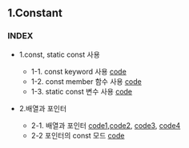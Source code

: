 ## 1.Constant
### INDEX
* 1.const, static const 사용
    * 1-1. const keyword 사용 [code](https://github.com/csbyun-data/CPP-Pro/blob/main/chap01/Const/Using_Const.cpp)
    * 1-2. const member 함수 사용 [code](https://github.com/csbyun-data/CPP-Pro/blob/main/chap01/Const/Const_Member_Function.cpp)
    * 1-3. static const 변수 사용 [code](https://github.com/csbyun-data/CPP-Pro/blob/main/chap01/Const/Static_Const_Variable.cpp)

* 2.배열과 포인터
    * 2-1. 배열과 포인터 [code1](https://github.com/csbyun-data/CPP-Pro/blob/main/chap01/Const/Array_Pointer1.cpp),[code2](https://github.com/csbyun-data/CPP-Pro/blob/main/chap01/Const/Array_Pointer2.cpp), [code3](https://github.com/csbyun-data/CPP-Pro/blob/main/chap01/Const/Array_Pointer3.cpp), [code4](https://github.com/csbyun-data/CPP-Pro/blob/main/chap01/Const/Array_Pointer4.cpp)
    * 2-2 포인터의 const 모드 [code](https://github.com/csbyun-data/CPP-Pro/blob/main/chap01/Const/Pointer_Const1.cpp)
